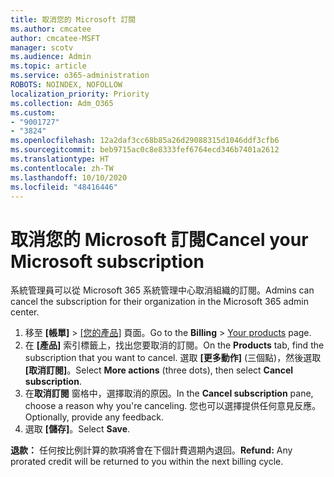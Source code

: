 ```yaml
---
title: 取消您的 Microsoft 訂閱
ms.author: cmcatee
author: cmcatee-MSFT
manager: scotv
ms.audience: Admin
ms.topic: article
ms.service: o365-administration
ROBOTS: NOINDEX, NOFOLLOW
localization_priority: Priority
ms.collection: Adm_O365
ms.custom:
- "9001727"
- "3824"
ms.openlocfilehash: 12a2daf3cc68b85a26d29088315d1046ddf3cfb6
ms.sourcegitcommit: beb9715ac0c8e8333fef6764ecd346b7401a2612
ms.translationtype: HT
ms.contentlocale: zh-TW
ms.lasthandoff: 10/10/2020
ms.locfileid: "48416446"
---
```

# <a name="cancel-your-microsoft-subscription"></a><span data-ttu-id="80fe8-102">取消您的 Microsoft 訂閱</span><span class="sxs-lookup"><span data-stu-id="80fe8-102">Cancel your Microsoft subscription</span></span>

<span data-ttu-id="80fe8-103">系統管理員可以從 Microsoft 365 系統管理中心取消組織的訂閱。</span><span class="sxs-lookup"><span data-stu-id="80fe8-103">Admins can cancel the subscription for their organization in the Microsoft 365 admin center.</span></span>

1. <span data-ttu-id="80fe8-104">移至 **[帳單]** \> [[您的產品]](https://go.microsoft.com/fwlink/p/?linkid=842054) 頁面。</span><span class="sxs-lookup"><span data-stu-id="80fe8-104">Go to the **Billing** \> [Your products](https://go.microsoft.com/fwlink/p/?linkid=842054) page.</span></span>
2. <span data-ttu-id="80fe8-105">在 **[產品]** 索引標籤上，找出您要取消的訂閱。</span><span class="sxs-lookup"><span data-stu-id="80fe8-105">On the **Products** tab, find the subscription that you want to cancel.</span></span> <span data-ttu-id="80fe8-106">選取 **[更多動作]** (三個點)，然後選取 **[取消訂閱]**。</span><span class="sxs-lookup"><span data-stu-id="80fe8-106">Select **More actions** (three dots), then select **Cancel subscription**.</span></span>
3. <span data-ttu-id="80fe8-107">在**取消訂閱** 窗格中，選擇取消的原因。</span><span class="sxs-lookup"><span data-stu-id="80fe8-107">In the **Cancel subscription** pane, choose a reason why you're canceling.</span></span> <span data-ttu-id="80fe8-108">您也可以選擇提供任何意見反應。</span><span class="sxs-lookup"><span data-stu-id="80fe8-108">Optionally, provide any feedback.</span></span>
4. <span data-ttu-id="80fe8-109">選取 **[儲存]**。</span><span class="sxs-lookup"><span data-stu-id="80fe8-109">Select **Save**.</span></span>

<span data-ttu-id="80fe8-110">**退款：** 任何按比例計算的款項將會在下個計費週期內退回。</span><span class="sxs-lookup"><span data-stu-id="80fe8-110">**Refund:** Any prorated credit will be returned to you within the next billing cycle.</span></span>